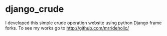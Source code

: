 # django_crude
I developed  this simple crude operation website using python Django frame forks. To see my works go to http://github.com/mrrideholic/
